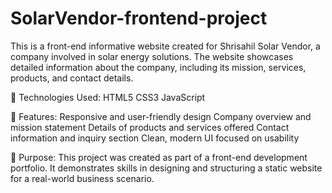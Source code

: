 # SolarVendor-frontend-project
This is a front-end informative website created for Shrisahil Solar Vendor, a company involved in solar energy solutions. The website showcases detailed information about the company, including its mission, services, products, and contact details.

🔧 Technologies Used:
HTML5
CSS3
JavaScript

📌 Features:
Responsive and user-friendly design
Company overview and mission statement
Details of products and services offered
Contact information and inquiry section
Clean, modern UI focused on usability

📁 Purpose:
This project was created as part of a front-end development portfolio. It demonstrates skills in designing and structuring a static website for a real-world business scenario.
